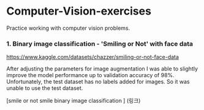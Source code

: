 # Computer-Vision-exercises
Practice working with computer vision problems.

### 1. Binary image classification - 'Smiling or Not' with face data 
https://www.kaggle.com/datasets/chazzer/smiling-or-not-face-data

After adjusting the parameters for image augmentation I was able to slightly improve the model performance up to validation accuracy of 98%. 
Unfortunately, the test dataset has no labels added for images. So it was unable to use the test dataset. 

[smile or not smile binary image classification ] (링크)


